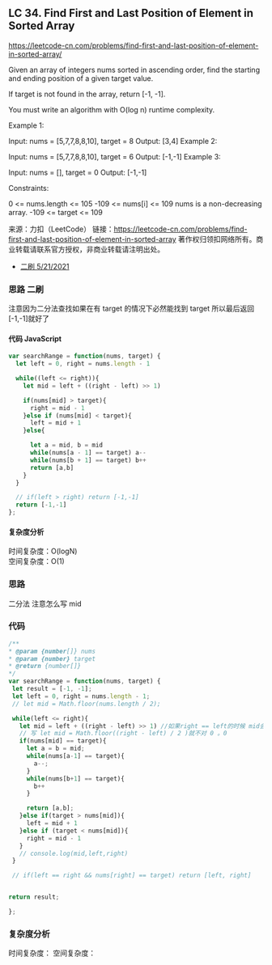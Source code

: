 ## LC 34. Find First and Last Position of Element in Sorted Array

https://leetcode-cn.com/problems/find-first-and-last-position-of-element-in-sorted-array/

Given an array of integers nums sorted in ascending order, find the starting and ending position of a given target value.

If target is not found in the array, return [-1, -1].

You must write an algorithm with O(log n) runtime complexity.

Example 1:

Input: nums = [5,7,7,8,8,10], target = 8
Output: [3,4]
Example 2:

Input: nums = [5,7,7,8,8,10], target = 6
Output: [-1,-1]
Example 3:

Input: nums = [], target = 0
Output: [-1,-1]

Constraints:

0 <= nums.length <= 105
-109 <= nums[i] <= 109
nums is a non-decreasing array.
-109 <= target <= 109

来源：力扣（LeetCode）
链接：https://leetcode-cn.com/problems/find-first-and-last-position-of-element-in-sorted-array
著作权归领扣网络所有。商业转载请联系官方授权，非商业转载请注明出处。

- [二刷 5/21/2021](#思路-二刷)

### 思路 二刷

注意因为二分法查找如果在有 target 的情况下必然能找到 target
所以最后返回[-1,-1]就好了

#### 代码 JavaScript

```JavaScript
var searchRange = function(nums, target) {
  let left = 0, right = nums.length - 1

  while((left <= right)){
    let mid = left + ((right - left) >> 1)

    if(nums[mid] > target){
      right = mid - 1
    }else if (nums[mid] < target){
      left = mid + 1
    }else{

      let a = mid, b = mid
      while(nums[a - 1] == target) a--
      while(nums[b + 1] == target) b++
      return [a,b]
    }
  }

  // if(left > right) return [-1,-1]
  return [-1,-1]
};

```

#### 复杂度分析

时间复杂度：O(logN) </br>
空间复杂度：O(1)

### 思路

二分法
注意怎么写 mid

### 代码

```JavaScript
/**
* @param {number[]} nums
* @param {number} target
* @return {number[]}
*/
var searchRange = function(nums, target) {
 let result = [-1, -1];
 let left = 0, right = nums.length - 1;
 // let mid = Math.floor(nums.length / 2);

 while(left <= right){
   let mid = left + ((right - left) >> 1) //如果right == left的时候 mid会等于left
   // 写 let mid = Math.floor((right - left) / 2 )就不对 0 。0
   if(nums[mid] == target){
     let a = b = mid;
     while(nums[a-1] == target){
       a--;
     }
     while(nums[b+1] == target){
       b++
     }

     return [a,b];
   }else if(target > nums[mid]){
     left = mid + 1
   }else if (target < nums[mid]){
     right = mid - 1
   }
   // console.log(mid,left,right)
 }

 // if(left == right && nums[right] == target) return [left, right]


return result;

};

```

### 复杂度分析

时间复杂度：
空间复杂度：
